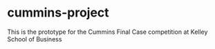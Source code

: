 # cummins-project
This is the prototype for the Cummins Final Case competition at Kelley School of Business
